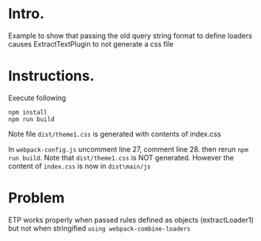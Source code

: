 # Intro.
Example to show that passing the old query string format to define loaders
causes ExtractTextPlugin to not generate a css file

# Instructions.
Execute following

````
npm install
npm run build
````
Note file `dist/theme1.css` is generated with contents of index.css

In `webpack-config.js` uncomment line 27, comment line 28.
then rerun `npm run build`. Note that `dist/theme1.css` is NOT
generated. However the content of `index.css` is now in `dist\main/js`

# Problem
ETP works properly when passed rules defined as objects (extractLoader1)
but not when stringified `using webpack-combine-loaders`
